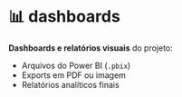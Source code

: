 # 📊 dashboards

**Dashboards e relatórios visuais** do projeto:

- Arquivos do Power BI (`.pbix`)
- Exports em PDF ou imagem
- Relatórios analíticos finais